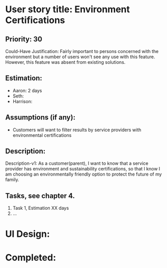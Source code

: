 # User story title: Environment Certifications

## Priority: 30
Could-Have
Justification: Fairly important to persons concerned with the environment but a number of users won't see any
use with this feature. However, this feature was absent from existing solutions.

## Estimation:
* Aaron: 2 days
* Seth:
* Harrison:

## Assumptions (if any):
* Customers will want to filter results by service providers with environmental certifications

## Description:

Description-v1: As a customer(parent), I want to know that a service provider has environment and sustainability 
certifications, so that I know I am choosing an environmentally friendly option to protect the future of my family.


## Tasks, see chapter 4.

1. Task 1, Estimation XX days
2. ...


# UI Design:


# Completed:
